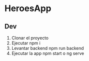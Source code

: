 # HeroesApp

## Dev
1. Clonar el proyecto
2. Ejecutar npm i
3. Levantar backend npm run backend
4. Ejecutar la app  npm start o ng serve